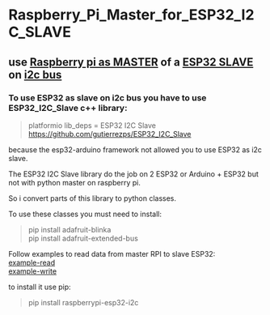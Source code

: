 # Raspberry_Pi_Master_for_ESP32_I2C_SLAVE
## use <u><b>Raspberry pi as MASTER</b></u> of a <u><b>ESP32 SLAVE</b></u> on <u><b>i2c bus</b></u>

### To use ESP32 as slave on i2c bus you have to use ESP32_I2C_Slave c++ library:
> platformio lib_deps = ESP32 I2C Slave
> https://github.com/gutierrezps/ESP32_I2C_Slave

because the esp32-arduino framework not allowed you to use ESP32 as i2c slave.

The ESP32 I2C Slave library do the job on 2 ESP32 or Arduino + ESP32 but not with python master on raspberry pi.

So i convert parts of this library to python classes.

To use these classes you must need to install:

>pip install adafruit-blinka<br>
>pip install adafruit-extended-bus


Follow examples to read data from master RPI to slave ESP32:<br>
[example-read](/example/raspberry_pi_read_esp32.py)<br>
[example-write](/example/raspberry_pi_write_esp32.py)


to install it use pip:
>pip install raspberrypi-esp32-i2c